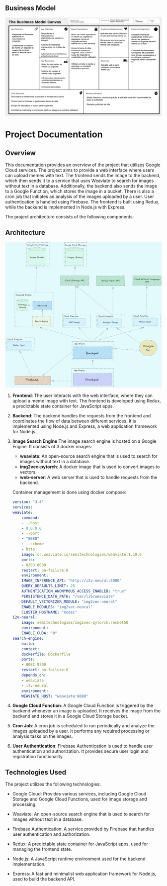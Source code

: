 ## Business Model
![Business Model](model.png)

# Project Documentation
## Overview
This documentation provides an overview of the project that utilizes Google Cloud services. The project aims to provide a web interface where users can upload memes with text. The frontend sends the image to the backend, which then sends it to a service that uses Weaviate to search for images without text in a database. Additionally, the backend also sends the image to a Google Function, which stores the image in a bucket. There is also a cron job that initiates an analysis of the images uploaded by a user. User authentication is handled using Firebase. The frontend is built using Redux, while the backend is implemented in Node.js with Express.

The project architecture consists of the following components:

## Architecture

![Architecture](img.png)

1. **Frontend**: The user interacts with the web interface, where they can upload a meme image with text. The frontend is developed using Redux, a predictable state container for JavaScript apps.

2. **Backend**: The backend handles the requests from the frontend and coordinates the flow of data between different services. It is implemented using Node.js and Express, a web application framework for Node.js.

3. **Image Search Engine** 
    The image search engine is hosted on a Google Engine. It consists of 3 docker images:
    - **weaviate**: An open-source search engine that is used to search for images without text in a database.
    - **img2vec-pytorch**: A docker image that is used to convert images to vectors.
    - **web-server**: A web server that is used to handle requests from the backend.
    
    Container management is done using docker compose:
    ```yaml
    version: "3.4"
    services:
    weaviate:
        command:
        - --host
        - 0.0.0.0
        - --port
        - "8080"
        - --scheme
        - http
        image: cr.weaviate.io/semitechnologies/weaviate:1.19.6
        ports:
        - 8383:8080
        restart: on-failure:0
        environment:
        IMAGE_INFERENCE_API: "http://i2v-neural:8080"
        QUERY_DEFAULTS_LIMIT: 25
        AUTHENTICATION_ANONYMOUS_ACCESS_ENABLED: "true"
        PERSISTENCE_DATA_PATH: "/var/lib/weaviate"
        DEFAULT_VECTORIZER_MODULE: "img2vec-neural"
        ENABLE_MODULES: "img2vec-neural"
        CLUSTER_HOSTNAME: "node1"
    i2v-neural:
        image: semitechnologies/img2vec-pytorch:resnet50
        environment:
        ENABLE_CUDA: "0"
    search-engine:
        build:
        context: .
        dockerfile: Dockerfile
        ports:
        - 8081:9200
        restart: on-failure:0
        depends_on:
        - weaviate
        - i2v-neural
        environment:
        WEAVIATE_HOST: "weaviate:8080"
      ```

5. **Google Cloud Function**: A Google Cloud Function is triggered by the backend whenever an image is uploaded. It receives the image from the backend and stores it in a Google Cloud Storage bucket.

6. **Cron Job**: A cron job is scheduled to run periodically and analyze the images uploaded by a user. It performs any required processing or analysis tasks on the images.

7. **User Authentication**: Firebase Authentication is used to handle user authentication and authorization. It provides secure user login and registration functionality.


## Technologies Used

The project utilizes the following technologies:

- Google Cloud: Provides various services, including Google Cloud Storage and Google Cloud Functions, used for image storage and processing.

- Weaviate: An open-source search engine that is used to search for images without text in a database.

- Firebase Authentication: A service provided by Firebase that handles user authentication and authorization.

- Redux: A predictable state container for JavaScript apps, used for managing the frontend state.

- Node.js: A JavaScript runtime environment used for the backend implementation.

- Express: A fast and minimalist web application framework for Node.js, used to build the backend API.
